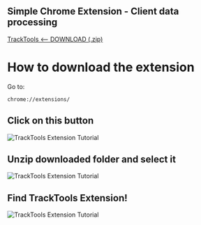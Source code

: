## Simple Chrome Extension - Client data processing

[TrackTools <-- DOWNLOAD (.zip)](https://github.com/TaraJura/TrackTools/archive/refs/heads/main.zip)

# How to download the extension

Go to:

```URL
chrome://extensions/
```

## Click on this button

![TrackTools Extension Tutorial](https://raw.githubusercontent.com/TaraJura/freephotos/main/tut1.png)

## Unzip downloaded folder and select it

![TrackTools Extension Tutorial](https://raw.githubusercontent.com/TaraJura/freephotos/main/tut2.png)

## Find TrackTools Extension!

![TrackTools Extension Tutorial](https://raw.githubusercontent.com/TaraJura/freephotos/main/tut3.png)
